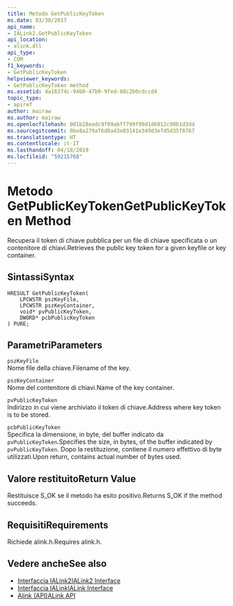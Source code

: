 ```yaml
---
title: Metodo GetPublicKeyToken
ms.date: 03/30/2017
api_name:
- IALink2.GetPublicKeyToken
api_location:
- alink.dll
api_type:
- COM
f1_keywords:
- GetPublicKeyToken
helpviewer_keywords:
- GetPublicKeyToken method
ms.assetid: 4a16374c-94b0-47b0-9fed-88c2b0cdccd4
topic_type:
- apiref
author: mairaw
ms.author: mairaw
ms.openlocfilehash: 0d1b28eadc9f09abff799f99d1d6012c98b1d3dd
ms.sourcegitcommit: 0be8a279af6d8a43e03141e349d3efd5d35f8767
ms.translationtype: HT
ms.contentlocale: it-IT
ms.lasthandoff: 04/18/2019
ms.locfileid: "59215768"
---
```

# <a name="getpublickeytoken-method"></a><span data-ttu-id="e196c-102">Metodo GetPublicKeyToken</span><span class="sxs-lookup"><span data-stu-id="e196c-102">GetPublicKeyToken Method</span></span>
<span data-ttu-id="e196c-103">Recupera il token di chiave pubblica per un file di chiave specificata o un contenitore di chiavi.</span><span class="sxs-lookup"><span data-stu-id="e196c-103">Retrieves the public key token for a given keyfile or key container.</span></span>  
  
## <a name="syntax"></a><span data-ttu-id="e196c-104">Sintassi</span><span class="sxs-lookup"><span data-stu-id="e196c-104">Syntax</span></span>  
  
```  
HRESULT GetPublicKeyToken(  
    LPCWSTR pszKeyFile,  
    LPCWSTR pszKeyContainer,  
    void* pvPublicKeyToken,  
    DWORD* pcbPublicKeyToken  
) PURE;  
```  
  
## <a name="parameters"></a><span data-ttu-id="e196c-105">Parametri</span><span class="sxs-lookup"><span data-stu-id="e196c-105">Parameters</span></span>  
 `pszKeyFile`  
 <span data-ttu-id="e196c-106">Nome file della chiave.</span><span class="sxs-lookup"><span data-stu-id="e196c-106">Filename of the key.</span></span>  
  
 `pszKeyContainer`  
 <span data-ttu-id="e196c-107">Nome del contenitore di chiavi.</span><span class="sxs-lookup"><span data-stu-id="e196c-107">Name of the key container.</span></span>  
  
 `pvPublicKeyToken`  
 <span data-ttu-id="e196c-108">Indirizzo in cui viene archiviato il token di chiave.</span><span class="sxs-lookup"><span data-stu-id="e196c-108">Address where key token is to be stored.</span></span>  
  
 `pcbPublicKeyToken`  
 <span data-ttu-id="e196c-109">Specifica la dimensione, in byte, del buffer indicato da `pvPublicKeyToken`.</span><span class="sxs-lookup"><span data-stu-id="e196c-109">Specifies the size, in bytes, of the buffer indicated by `pvPublicKeyToken`.</span></span> <span data-ttu-id="e196c-110">Dopo la restituzione, contiene il numero effettivo di byte utilizzati.</span><span class="sxs-lookup"><span data-stu-id="e196c-110">Upon return, contains actual number of bytes used.</span></span>  
  
## <a name="return-value"></a><span data-ttu-id="e196c-111">Valore restituito</span><span class="sxs-lookup"><span data-stu-id="e196c-111">Return Value</span></span>  
 <span data-ttu-id="e196c-112">Restituisce S_OK se il metodo ha esito positivo.</span><span class="sxs-lookup"><span data-stu-id="e196c-112">Returns S_OK if the method succeeds.</span></span>  
  
## <a name="requirements"></a><span data-ttu-id="e196c-113">Requisiti</span><span class="sxs-lookup"><span data-stu-id="e196c-113">Requirements</span></span>  
 <span data-ttu-id="e196c-114">Richiede alink.h.</span><span class="sxs-lookup"><span data-stu-id="e196c-114">Requires alink.h.</span></span>  
  
## <a name="see-also"></a><span data-ttu-id="e196c-115">Vedere anche</span><span class="sxs-lookup"><span data-stu-id="e196c-115">See also</span></span>

- [<span data-ttu-id="e196c-116">Interfaccia IALink2</span><span class="sxs-lookup"><span data-stu-id="e196c-116">IALink2 Interface</span></span>](../../../../docs/framework/unmanaged-api/alink/ialink2-interface.md)
- [<span data-ttu-id="e196c-117">Interfaccia IALink</span><span class="sxs-lookup"><span data-stu-id="e196c-117">IALink Interface</span></span>](../../../../docs/framework/unmanaged-api/alink/ialink-interface.md)
- [<span data-ttu-id="e196c-118">Alink (API)</span><span class="sxs-lookup"><span data-stu-id="e196c-118">ALink API</span></span>](../../../../docs/framework/unmanaged-api/alink/index.md)
